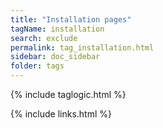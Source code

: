 ```yaml
---
title: "Installation pages"
tagName: installation
search: exclude
permalink: tag_installation.html
sidebar: doc_sidebar
folder: tags
---
```

{% include taglogic.html %}

{% include links.html %}

